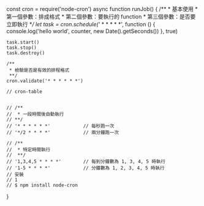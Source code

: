 


const cron = require('node-cron')
async function runJob() {
    /**
     * 基本使用
     * 第一個參數：排成格式
     * 第二個參數：要執行的 function
     * 第三個參數：是否要立即執行
     **/
    let task = cron.schedule('* * * * * *', function () {
        console.log('hello world', counter, new Date().getSeconds())
    }, true)

    task.start()
    task.stop()
    task.destroy()

    /**
     * 檢驗是否是有效的排程格式
     **/
    cron.validate('* * * * * *')

    // cron-table


    // /**
    //  * 一段時間後自動執行
    // **/
    // '* * * * * *'			// 每秒跑一次
    // '*/2 * * * *'			// 兩分鐘跑一次

    // /**
    //  * 特定時間執行
    //  **/
    // '1,3,4,5 * * * *'		// 每到分鐘數為 1, 3, 4, 5 時執行
    // '1-5 * * * *'			// 分鐘數為 1, 2, 3, 4, 5 時執行
    // 安裝
    // 1
    // $ npm install node-cron
}



